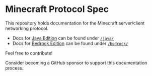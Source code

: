 # Minecraft Protocol Spec

This repository holds documentation for the Minecraft server/client networking protocol.

 - Docs for [Java Edition](https://minecraft.gamepedia.com/Java_Edition) can be found under [`/java/`](java)
 - Docs for [Bedrock Edition](https://minecraft.gamepedia.com/Bedrock_Edition) can be found under [`/bedrock/`](bedrock)

Feel free to contribute!

Consider becoming a GitHub sponsor to support this documentation process.
